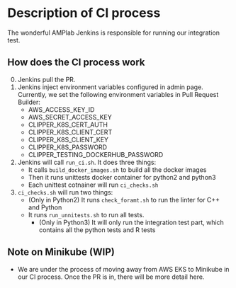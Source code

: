 # Description of CI process

The wonderful AMPlab Jenkins is responsible for running our integration test.

## How does the CI process work


0. Jenkins pull the PR.
1. Jenkins inject environment variables configured in admin page. Currently, we set the following environment variables 
in Pull Request Builder:
    - AWS_ACCESS_KEY_ID
    - AWS_SECRET_ACCESS_KEY
    - CLIPPER_K8S_CERT_AUTH
    - CLIPPER_K8S_CLIENT_CERT
    - CLIPPER_K8S_CLIENT_KEY
    - CLIPPER_K8S_PASSWORD
    - CLIPPER_TESTING_DOCKERHUB_PASSWORD
2. Jenkins will call `run_ci.sh`. It does three things:
    - It calls `build_docker_images.sh` to build all the docker images
    - Then it runs unittests docker container for python2 and python3
    - Each unittest cotnainer will run `ci_checks.sh`
3. `ci_checks.sh` will run two things:
    - (Only in Python2) It runs `check_foramt.sh` to run the linter for C++ and Python
    - It runs `run_unnitests.sh` to run all tests. 
        - (Only in Python3) It will only run the integration test part, which contains all the python tests and R tests
        
## Note on Minikube (WIP)
- We are under the process of moving away from AWS EKS to Minikube in our CI process. Once the PR is in, there will be 
more detail here. 